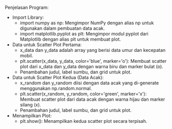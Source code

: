 Penjelasan Program:
- Import Library:
  - import numpy as np: Mengimpor NumPy dengan alias np untuk digunakan dalam pembuatan data acak.
  - import matplotlib.pyplot as plt: Mengimpor modul pyplot dari Matplotlib dengan alias plt untuk membuat plot.
- Data untuk Scatter Plot Pertama:
  - x_data dan y_data adalah array yang berisi data umur dan kecepatan mobil.
  - plt.scatter(x_data, y_data, color='blue', marker='o'): Membuat scatter plot dari x_data dan y_data dengan warna biru dan marker bulat (o).
  - Penambahan judul, label sumbu, dan grid untuk plot.
- Data untuk Scatter Plot Kedua (Data Acak):
  - x_random dan y_random diisi dengan data acak yang di-generate menggunakan np.random.normal.
  - plt.scatter(x_random, y_random, color='green', marker='x'): Membuat scatter plot dari data acak dengan warna hijau dan marker silang (x).
  - Penambahan judul, label sumbu, dan grid untuk plot.
- Menampilkan Plot:
  - plt.show(): Menampilkan kedua scatter plot secara terpisah.
